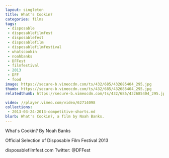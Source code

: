 ```yaml
---
layout: singleton
title: What's Cookin?
categories: films
tags:
 - disposable
 - disposablefilmfest
 - disposablefest
 - disposablefilm
 - disposablefilmfestival
 - whatscookin
 - noahbanks
 - DFFest
 - filmfestival
 - 2013
 - DFF
 - food
image: https://secure-b.vimeocdn.com/ts/432/685/432685404_295.jpg
thumb: https://secure-b.vimeocdn.com/ts/432/685/432685404_295.jpg
relatedthumb: https://secure-b.vimeocdn.com/ts/432/685/432685404_295.jpg

video: //player.vimeo.com/video/62714098
collections:
 - 2013-03-24-2013-competitive-shorts.md
blurb: What's Cookin?, a film by Noah Banks.
---
```


What's Cookin?
By Noah Banks

Official Selection of Disposable Film Festival 2013

disposablefilmfest.com
Twitter: @DFFest
